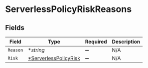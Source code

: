 # ServerlessPolicyRiskReasons


## Fields

| Field                                                                | Type                                                                 | Required                                                             | Description                                                          |
| -------------------------------------------------------------------- | -------------------------------------------------------------------- | -------------------------------------------------------------------- | -------------------------------------------------------------------- |
| `Reason`                                                             | **string*                                                            | :heavy_minus_sign:                                                   | N/A                                                                  |
| `Risk`                                                               | [*ServerlessPolicyRisk](../../models/shared/serverlesspolicyrisk.md) | :heavy_minus_sign:                                                   | N/A                                                                  |